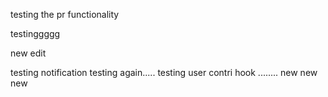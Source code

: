 testing the pr functionality

testinggggg

new edit


testing notification
testing again.....
testing user contri hook ........
new new new
